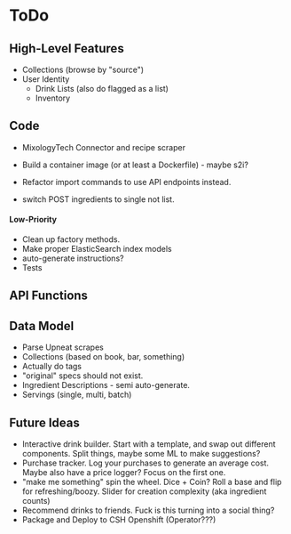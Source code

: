ToDo
====

High-Level Features
-------------------
* Collections (browse by "source")
* User Identity
  * Drink Lists (also do flagged as a list)
  * Inventory

Code
----
* MixologyTech Connector and recipe scraper
* Build a container image (or at least a Dockerfile) - maybe s2i?

* Refactor import commands to use API endpoints instead.
* switch POST ingredients to single not list.

#### Low-Priority
* Clean up factory methods.
* Make proper ElasticSearch index models
* auto-generate instructions?
* Tests 

API Functions
-------------

Data Model
----------
* Parse Upneat scrapes
* Collections (based on book, bar, something)
* Actually do tags
* "original" specs should not exist.
* Ingredient Descriptions - semi auto-generate.
* Servings (single, multi, batch)

Future Ideas
------------
* Interactive drink builder. Start with a template, and swap out different
  components. Split things, maybe some ML to make suggestions?
* Purchase tracker. Log your purchases to generate an average cost. Maybe
  also have a price logger? Focus on the first one.
* "make me something" spin the wheel. Dice + Coin? Roll a base and 
  flip for refreshing/boozy. Slider for creation complexity (aka ingredient counts)
* Recommend drinks to friends. Fuck is this turning into a social thing?
* Package and Deploy to CSH Openshift (Operator???)